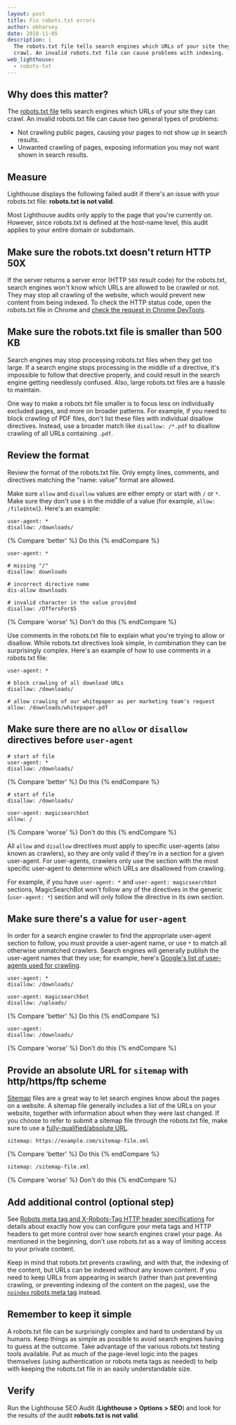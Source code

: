 ```yaml
---
layout: post
title: Fix robots.txt errors
author: ekharvey
date: 2018-11-05
description: |
  The robots.txt file tells search engines which URLs of your site they can
  crawl. An invalid robots.txt file can cause problems with indexing.
web_lighthouse:
  - robots-txt
---
```


## Why does this matter?

The [robots.txt file](https://developers.google.com/search/reference/robots_txt)
tells search engines which URLs of your site they can crawl. An invalid
robots.txt file can cause two general types of problems:

+  Not crawling public pages, causing your pages to not show up in search
    results.
+  Unwanted crawling of pages, exposing information you may not want shown
    in search results.

## Measure

Lighthouse displays the following failed audit if there's an issue with your
robots.txt file: **robots.txt is not valid**.

Most Lighthouse audits only apply to the page that you're currently on. However,
since robots.txt is defined at the host-name level, this audit applies to your
entire domain or subdomain.

## Make sure the robots.txt doesn't return HTTP 50X

If the server returns a server error (HTTP `50X` result code) for the
robots.txt, search engines won't know which URLs are allowed to be crawled or
not. They may stop all crawling of the website, which would prevent new content
from being indexed. To check the HTTP status code, open the robots.txt file in
Chrome and [check the request in Chrome
DevTools](https://developers.google.com/web/tools/chrome-devtools/network-performance/reference#analyze).

## Make sure the robots.txt file is smaller than 500 KB

Search engines may stop processing robots.txt files when they get too large.
If a search engine stops processing in the middle of a directive, it's
impossible to follow that directive properly, and could result in the search
engine getting needlessly confused. Also, large robots.txt files are a hassle
to maintain.

One way to make a robots.txt file smaller is to focus less on individually
excluded pages, and more on broader patterns. For example, if you need to block
crawling of PDF files, don't list these files with individual disallow
directives. Instead, use a broader match like `disallow: /*.pdf` to disallow
crawling of all URLs containing `.pdf`.

## Review the format

Review the format of the robots.txt file. Only empty lines, comments, and
directives matching the "name: value" format are allowed.

Make sure `allow` and `disallow` values are either empty or start with `/` or
`*`. Make sure they don't use `$` in the middle of a value (for example,
`allow: /file$html`). Here's an example:

```
user-agent: *
disallow: /downloads/
```
{% Compare 'better' %}
Do this
{% endCompare %}

```
user-agent: *

# missing "/"
disallow: downloads

# incorrect directive name
dis-allow downloads

# invalid character in the value provided
disallow: /OffersFor$5
```
{% Compare 'worse' %}
Don't do this
{% endCompare %}

Use comments in the robots.txt file to explain what you're trying to allow or
disallow. While robots.txt directives look simple, in combination they can be
surprisingly complex. Here's an example of how to use comments in a robots.txt
file:

```
user-agent: *

# block crawling of all download URLs
disallow: /downloads/

# allow crawling of our whitepaper as per marketing team's request
allow: /downloads/whitepaper.pdf
```

## Make sure there are no `allow` or `disallow` directives before `user-agent`

```
# start of file
user-agent: *
disallow: /downloads/
```
{% Compare 'better' %}
Do this
{% endCompare %}

```
# start of file
disallow: /downloads/

user-agent: magicsearchbot
allow: /
```
{% Compare 'worse' %}
Don't do this
{% endCompare %}

All `allow` and `disallow` directives must apply to specific user-agents (also
known as crawlers), so they are only valid if they're in a section for a given
user-agent. For user-agents, crawlers only use the section with the most
specific user-agent to determine which URLs are disallowed from crawling.

For example, if you have `user-agent: *` and `user-agent: magicsearchbot`
sections, MagicSearchBot won't follow any of the directives in the generic
(`user-agent: *`) section and will only follow the directive in its own section.

## Make sure there's a value for `user-agent`

In order for a search engine crawler to find the appropriate user-agent section
to follow, you must provide a user-agent name, or use `*` to match all otherwise
unmatched crawlers. Search engines will generally publish the user-agent names
that they use; for example, here's
[Google's list of user-agents used for crawling](https://support.google.com/webmasters/answer/1061943).

```
user-agent: *
disallow: /downloads/

user-agent: magicsearchbot
disallow: /uploads/
```
{% Compare 'better' %}
Do this
{% endCompare %}

```
user-agent:
disallow: /downloads/
```
{% Compare 'worse' %}
Don't do this
{% endCompare %}

## Provide an absolute URL for `sitemap` with http/https/ftp scheme

[Sitemap](https://sitemaps.org/) files are a great way to let search engines
know about the pages on a website. A sitemap file generally includes a list of
the URLs on your website, together with information about when they were last
changed. If you choose to refer to submit a sitemap file through the robots.txt
file, make sure to use a [fully-qualified/absolute
URL](https://tools.ietf.org/html/rfc3986#page-27).

```
sitemap: https://example.com/sitemap-file.xml
```
{% Compare 'better' %}
Do this
{% endCompare %}

```
sitemap: /sitemap-file.xml
```
{% Compare 'worse' %}
Don't do this
{% endCompare %}

## Add additional control (optional step)

See
[Robots meta tag and X-Robots-Tag HTTP header specifications](https://developers.google.com/search/reference/robots_meta_tag)
for details about exactly how you can configure your meta tags and HTTP headers
to get more control over how search engines crawl your page. As mentioned in the
beginning, don't use robots.txt as a way of limiting access to your private
content.

Keep in mind that robots.txt prevents crawling, and with that, the indexing of
the content, but URLs can be indexed without any known content. If you need to
keep URLs from appearing in search (rather than just preventing crawling, or
preventing indexing of the content on the pages), use the
[`noindex` robots meta tag](https://developers.google.com/search/reference/robots_meta_tag)
instead.

## Remember to keep it simple

A robots.txt file can be surprisingly complex and hard to understand by us
humans. Keep things as simple as possible to avoid search engines having to
guess at the outcome. Take advantage of the various robots.txt testing tools
available. Put as much of the page-level logic into the pages themselves (using
authentication or robots meta tags as needed) to help with keeping the
robots.txt file in an easily understandable size.

## Verify

Run the Lighthouse SEO Audit (**Lighthouse > Options > SEO**) and look for the
results of the audit **robots.txt is not valid**.
